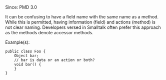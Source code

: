 Since: PMD 3.0

It can be confusing to have a field name with the same name as a method. While this is permitted, 
having information (field) and actions (method) is not clear naming. Developers versed in 
Smalltalk often prefer this approach as the methods denote accessor methods.

Example(s):
```
public class Foo {
	Object bar;
	// bar is data or an action or both?
	void bar() {
	}
}
```
